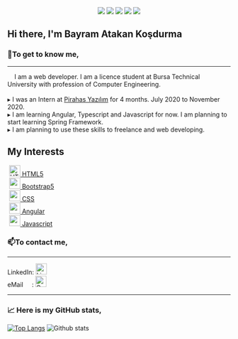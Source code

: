 <p align="center">
    <img src="https://komarev.com/ghpvc/?username=bayramatakankosdurma&color=blueviolet" />
    <img src="https://img.shields.io/github/followers/bayramatakankosdurma?style=social" />
    <img src="https://img.shields.io/github/contributors/bayramatakankosdurma/bayramatakankosdurma" />
    <img src="https://img.shields.io/github/watchers/bayramatakankosdurma/bayramatakankosdurma?style=social" />
    <img src="https://img.shields.io/github/stars/bayramatakankosdurma/bayramatakankosdurma?style=social" />    
</p>

<h2>Hi there, I'm Bayram Atakan Koşdurma</h2>

<h3><strong>💬To get to know me,</strong></h3>
<hr>
&nbsp;&nbsp;&nbsp;&nbsp;I am a web developer. I am a licence student at Bursa Technical University with profession of Computer Engineering.
</br>
<br>
 &#x25B8; I was an Intern at <a href="https://pirahas.com/" target="_blank">Pirahas Yazılım</a> for 4 months. July 2020 to November 2020.
</br>
 &#x25B8; I am learning Angular, Typescript and Javascript for now. I am planning to start learning Spring Framework.
</br>
 &#x25B8; I am planning to use these skills to freelance and web developing. 

## My Interests
&nbsp;<a href="https://www.w3schools.com/html/" target="_blank"><img src="https://www.vectorlogo.zone/logos/w3_html5/w3_html5-icon.svg" height="25" width="25" alt="HTML5"/>&nbsp;HTML5</a><br>
&nbsp;<a href="https://getbootstrap.com" target="_blank"><img src="https://www.vectorlogo.zone/logos/getbootstrap/getbootstrap-icon.svg" height="25" width="25">&nbsp;Bootstrap5</a><br>
&nbsp;<a href="https://www.w3schools.com/css/default.asp" target="_blank"><img src="https://www.vectorlogo.zone/logos/w3_css/w3_css-official.svg" height="25" width="25">&nbsp;CSS</a><br>
&nbsp;<a href="https://angular.io" target="_blank"><img src="https://www.vectorlogo.zone/logos/angular/angular-icon.svg" height="25" width="25">&nbsp;Angular</a><br>
&nbsp;<a href="https://developer.mozilla.org/en-US/docs/Web/JavaScript" target="_blank"><img src="https://www.vectorlogo.zone/logos/javascript/javascript-vertical.svg" height="25" width="25">&nbsp;Javascript</a><br>

<h3><strong>📫To contact me,</strong></h3>
<hr>
LinkedIn:&nbsp;<a href="https://www.linkedin.com/in/bayram-atakan-ko%C5%9Fdurma-1406301a1/" target="_blank"><img src="https://www.vectorlogo.zone/logos/linkedin/linkedin-icon.svg" height="25" width="25" color="red" alt="LinkedIn"></a><br>
eMail&nbsp;&nbsp;&nbsp;&nbsp;&nbsp;:&nbsp;<a href="mailto:atakan.kosdurma@gmail.com" target="_blank"><img src="https://www.vectorlogo.zone/logos/gmail/gmail-icon.svg" height="25" width="25" alt="Gmail"></a><br>
<hr>
<h3><strong>&#x1f4c8; Here is my GitHub stats,</strong></h3>

[![Top Langs](https://github-readme-stats.vercel.app/api/top-langs/?username=bayramatakankosdurma)](https://github.com/bayramatakankosdurma/github-readme-stats)
![Github stats](https://github-readme-stats.vercel.app/api?username=bayramatakankosdurma&theme=synthwave&show_icons=true&count_private=true)


<!--
**bayramatakankosdurma/bayramatakankosdurma** is a ✨ _special_ ✨ repository because its `README.md` (this file) appears on your GitHub profile.

Here are some ideas to get you started:
[![Atakan's github stats](https://github-readme-stats.vercel.app/api?username=bayramatakankosdurma)](https://github.com/anuraghazra/github-readme-stats)

- 🔭 I’m currently working on ...
- 🌱 I’m currently learning ...
- 👯 I’m looking to collaborate on ...
- 🤔 I’m looking for help with ...
- 💬 Ask me about ...
- 📫 How to reach me: ...
- 😄 Pronouns: ...
- ⚡ Fun fact: ...
-->
